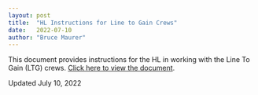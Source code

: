 ```yaml
---
layout: post
title:  "HL Instructions for Line to Gain Crews"
date:   2022-07-10
author: "Bruce Maurer"
---
```


This document provides instructions for the HL in working with the Line To Gain
(LTG) crews. [Click here to view the document](https://storage.googleapis.com/ohsaa-websites/mechanics/2022-hl-instructions-for-ltg-crews.pdf).

Updated July 10, 2022
